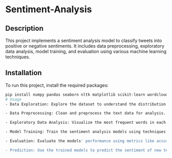 # Sentiment-Analysis
## Description
This project implements a sentiment analysis model to classify tweets into positive or negative sentiments. It includes data preprocessing, exploratory data analysis, model training, and evaluation using various machine learning techniques.

## Installation

To run this project, install the required packages:

```bash
pip install numpy pandas seaborn nltk matplotlib scikit-learn wordcloud```
# Usage
- Data Exploration: Explore the dataset to understand the distribution of sentiments.

- Data Preprocessing: Clean and preprocess the text data for analysis.

- Exploratory Data Analysis: Visualize the most frequent words in each sentiment category.

- Model Training: Train the sentiment analysis models using techniques like Naive Bayes, SVM, and Logistic Regression.

- Evaluation: Evaluate the models' performance using metrics like accuracy, precision, recall, and F1 score.

- Prediction: Use the trained models to predict the sentiment of new text samples.

